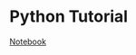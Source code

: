 # Python Tutorial

[Notebook](https://tu-coding-outreach-group.github.io/intro-to-coding-2021/bash/index.html)
